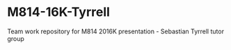 # M814-16K-Tyrrell
Team work repository for M814 2016K presentation - Sebastian Tyrrell tutor group 
